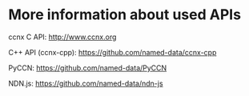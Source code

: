 More information about used APIs
================================

ccnx C API: http://www.ccnx.org

C++ API (ccnx-cpp): https://github.com/named-data/ccnx-cpp

PyCCN: https://github.com/named-data/PyCCN

NDN.js: https://github.com/named-data/ndn-js


